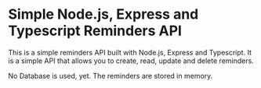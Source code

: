 # Simple Node.js, Express and Typescript Reminders API

This is a simple reminders API built with Node.js, Express and Typescript. It is a simple API that allows you to create, read, update and delete reminders.

No Database is used, yet. The reminders are stored in memory.
